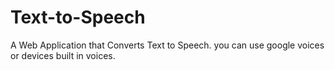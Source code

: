 # Text-to-Speech
A Web Application that Converts Text to Speech. you can use google voices or devices built in voices.
